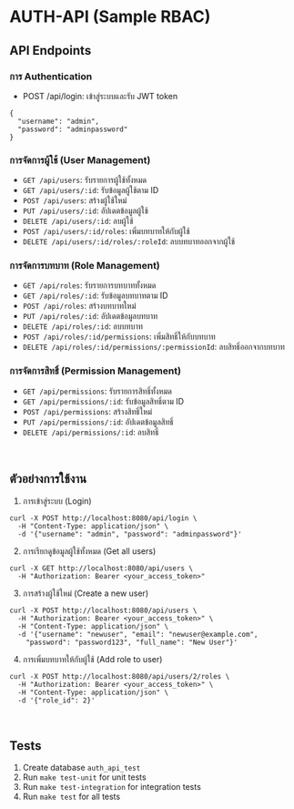 # AUTH-API (Sample RBAC)
## API Endpoints
### การ Authentication
- POST /api/login: เข้าสู่ระบบและรับ JWT token
```
{
  "username": "admin",
  "password": "adminpassword"
}
```
### การจัดการผู้ใช้ (User Management)
- ```GET /api/users```: รับรายการผู้ใช้ทั้งหมด
- ```GET /api/users/:id```: รับข้อมูลผู้ใช้ตาม ID
- ```POST /api/users```: สร้างผู้ใช้ใหม่
- ```PUT /api/users/:id```: อัปเดตข้อมูลผู้ใช้
- ```DELETE /api/users/:id```: ลบผู้ใช้
- ```POST /api/users/:id/roles```: เพิ่มบทบาทให้กับผู้ใช้
- ```DELETE /api/users/:id/roles/:roleId```: ลบบทบาทออกจากผู้ใช้
### การจัดการบทบาท (Role Management)
- ```GET /api/roles```: รับรายการบทบาททั้งหมด
- ```GET /api/roles/:id```: รับข้อมูลบทบาทตาม ID
- ```POST /api/roles```: สร้างบทบาทใหม่
- ```PUT /api/roles/:id```: อัปเดตข้อมูลบทบาท
- ```DELETE /api/roles/:id```: ลบบทบาท
- ```POST /api/roles/:id/permissions```: เพิ่มสิทธิ์ให้กับบทบาท
- ```DELETE /api/roles/:id/permissions/:permissionId```: ลบสิทธิ์ออกจากบทบาท
### การจัดการสิทธิ์ (Permission Management)
- ```GET /api/permissions```: รับรายการสิทธิ์ทั้งหมด
- ```GET /api/permissions/:id```: รับข้อมูลสิทธิ์ตาม ID
- ```POST /api/permissions```: สร้างสิทธิ์ใหม่
- ```PUT /api/permissions/:id```: อัปเดตข้อมูลสิทธิ์
- ```DELETE /api/permissions/:id```: ลบสิทธิ์

<br>

## ตัวอย่างการใช้งาน
1. การเข้าสู่ระบบ (Login)
```
curl -X POST http://localhost:8080/api/login \
  -H "Content-Type: application/json" \
  -d '{"username": "admin", "password": "adminpassword"}'
```

2. การเรียกดูข้อมูลผู้ใช้ทั้งหมด (Get all users)
```
curl -X GET http://localhost:8080/api/users \
  -H "Authorization: Bearer <your_access_token>"
```

3. การสร้างผู้ใช้ใหม่ (Create a new user)
```
curl -X POST http://localhost:8080/api/users \
  -H "Authorization: Bearer <your_access_token>" \
  -H "Content-Type: application/json" \
  -d '{"username": "newuser", "email": "newuser@example.com", 
	"password": "password123", "full_name": "New User"}'
```

4. การเพิ่มบทบาทให้กับผู้ใช้ (Add role to user)
```
curl -X POST http://localhost:8080/api/users/2/roles \
  -H "Authorization: Bearer <your_access_token>" \
  -H "Content-Type: application/json" \
  -d '{"role_id": 2}'
```

<br>

## Tests
1. Create database ```auth_api_test```
2. Run ```make test-unit``` for unit tests
3. Run ```make test-integration``` for integration tests
4. Run ```make test``` for all tests